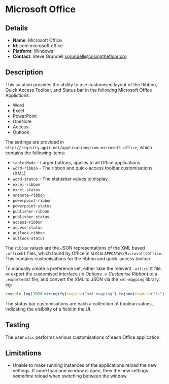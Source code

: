 # Microsoft Office

## Details

* __Name__: Microsoft Office
* __Id__: com.microsoft.office
* __Platform__: Windows
* __Contact__: Steve Grundell <sgrundell@raisingthefloor.org>

## Description

This solution provides the ability to use customised layout of the Ribbon, Quick Access Toolbar, and Status bar in the
following Microsoft Office Applictions:

* Word
* Excel
* PowerPoint
* OneNote
* Access
* Outlook

The settings are provided in `http://registry.gpii.net/applications/com.microsoft.office`, which contains the following
items:

* `tabletMode` - Larger buttons, applies to all Office applications.
* `word-ribbon` - The ribbon and quick-access toolbar customisations (XML)
* `word-status` - The statusbar values to display.
* `excel-ribbon`
* `excel-status`
* `onenote-ribbon`
* `powerpoint-ribbon`
* `powerpoint-status`
* `publisher-ribbon`
* `publisher-status`
* `access-ribbon`
* `access-status`
* `outlook-ribbon`
* `outlook-status`

The `ribbon` values are the JSON representations of the XML based `.officeUI` files, which found by Office in
`%LOCALAPPDATA%\Microsoft\Office`. This contains customisations for the ribbon and quick-access toolbar.

To manually create a preference set, either take the relevent `.officeUI` file,
or export the customised interface (in *Options* -> *Customise Ribbon*) to a `.exportedUI` file, and convert the XML
to JSON via the `xml-mapping` library. eg:

```javascript
console.log(JSON.stringify(require("xml-mapping").tojson(require("fs").readFileSync(0, "utf8")), null, 4));
```

The status bar customisations are each a collection of boolean values, indicating the visibility of a field in the UI.

## Testing

The user `otis` performs various customisations of each Office application.

## Limitations

* Unable to make running instances of the applications reload the new settings. If more than one window is open, then
the new settings *sometime* reload when switching between the window.
